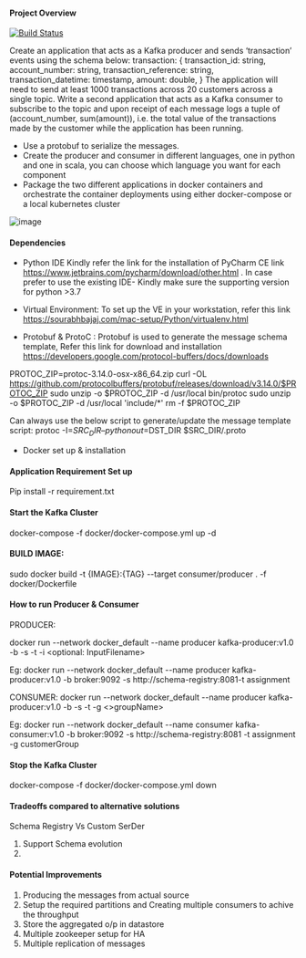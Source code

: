 #### Project Overview
[![Build Status](https://jenkins.datasparkanalytics.com/buildStatus/icon?job=DS_algo)](https://jenkins.datasparkanalytics.com/job/DS_algo)

Create an application that acts as a Kafka producer and sends ‘transaction’ events using the schema below:
transaction: {
transaction_id: string,
account_number: string, transaction_reference: string, transaction_datetime: timestamp, amount: double,
}
The application will need to send at least 1000 transactions across 20 customers across a single topic.
Write a second application that acts as a Kafka consumer to subscribe to the topic and upon receipt of each message logs a tuple of (account_number, sum(amount)), i.e. the total value of the transactions made by the customer while the application has been running.

* Use a protobuf to serialize the messages.
* Create the producer and consumer in different languages, one in python and one in
scala, you can choose which language you want for each component
* Package the two different applications in docker containers and orchestrate the
container deployments using either docker-compose or a local kubernetes cluster

![image](https://user-images.githubusercontent.com/37093793/132120383-a2b985c4-14d5-4688-9760-2b2222ecb6b4.png)

#### Dependencies

* Python IDE
Kindly refer the link for the installation of PyCharm CE link   https://www.jetbrains.com/pycharm/download/other.html .
In case prefer to use the existing IDE- Kindly make sure the supporting version for python >3.7

* Virtual Environment: To set up the VE in your workstation, refer this link https://sourabhbajaj.com/mac-setup/Python/virtualenv.html

* Protobuf  & ProtoC : Protobuf is used to generate the message schema template, 
Refer this link for download and installation https://developers.google.com/protocol-buffers/docs/downloads

PROTOC_ZIP=protoc-3.14.0-osx-x86_64.zip curl -OL https://github.com/protocolbuffers/protobuf/releases/download/v3.14.0/$PROTOC_ZIP
 sudo unzip -o $PROTOC_ZIP -d /usr/local bin/protoc 
  sudo unzip -o $PROTOC_ZIP -d /usr/local 'include/*' 
   rm -f $PROTOC_ZIP

 Can always use the below script to generate/update the message template script:     protoc -I=$SRC_DIR –python out=$DST_DIR $SRC_DIR/<MessageSchema>.proto 
* Docker set up & installation 

#### Application Requirement Set up 
Pip install -r requirement.txt

#### Start the Kafka Cluster
docker-compose -f docker/docker-compose.yml up -d

#### BUILD IMAGE:
sudo docker build -t {IMAGE}:{TAG} --target consumer/producer . -f docker/Dockerfile

#### How to run Producer & Consumer

PRODUCER:

docker run --network docker_default --name producer kafka-producer:v1.0 -b <BrokerName> -s <SchemaRegistry> -t <TopicName> -i <optional: InputFilename>

Eg: docker run --network docker_default --name producer kafka-producer:v1.0 -b broker:9092 -s http://schema-registry:8081-t assignment


CONSUMER:
docker run --network docker_default --name producer kafka-producer:v1.0 -b <BrokerName> -s <SchemaRegistry> -t <TopicName> -g <>groupName>

Eg: docker run --network docker_default --name consumer kafka-consumer:v1.0 -b broker:9092 -s http://schema-registry:8081 -t assignment -g customerGroup

#### Stop the Kafka Cluster
docker-compose -f docker/docker-compose.yml down

#### Tradeoffs compared to alternative solutions
 Schema Registry Vs Custom SerDer
 1. Support Schema evolution
 2. 


#### Potential Improvements
 1. Producing the messages from actual source
 2. Setup the required partitions and Creating multiple consumers to achive the throughput
 3. Store the aggregated o/p in datastore
 4. Multiple zookeeper setup for HA
 5. Multiple replication of messages


